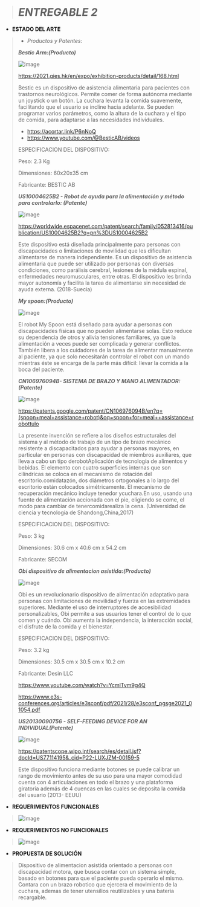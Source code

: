 > # *ENTREGABLE 2*
>
- **ESTADO DEL ARTE**
>
> * *Productos y Patentes:*
>
> ***Bestic Arm:(Producto)***
>
>![image](https://github.com/Sebastian211104/FUNDAMENTOS-DE-BIODISE-O-GRUPO-5/assets/164528827/6baa1679-971f-4366-940d-4dfe960d34ac)
>
>https://2021.gies.hk/en/expo/exhibition-products/detail/168.html
>
>Bestic es un dispositivo de asistencia alimentaria para pacientes con trastornos neurológicos. Permite comer de forma autónoma mediante un joystick o un botón. La cuchara levanta la comida suavemente, facilitando que el usuario se incline hacia adelante. Se pueden programar varios parámetros, como la altura de la cuchara y el tipo de comida, para adaptarse a las necesidades individuales.
>- https://acortar.link/P6nNoQ
>- https://www.youtube.com/@BesticAB/videos
>
>ESPECIFICACION DEL DISPOSITIVO:
>
>Peso: 2.3 Kg
>
>Dimensiones: 60x20x35 cm
>
>Fabricante: BESTIC AB
>
>***US10004625B2 - Robot de ayuda para la alimentación y método para controlarlo: (Patente)***
>
>![image](https://github.com/Sebastian211104/FUNDAMENTOS-DE-BIODISE-O-GRUPO-5/assets/164528827/e1e772b0-4eb7-4269-8672-a8e4af879354)
>
>https://worldwide.espacenet.com/patent/search/family/052813416/publication/US10004625B2?q=pn%3DUS10004625B2
>
>Este dispositivo está diseñada principalmente para personas con discapacidades o limitaciones de movilidad que les dificultan alimentarse de manera independiente. Es un dispositivo de asistencia alimentaria que puede ser utilizado por personas con diversas condiciones, como parálisis cerebral, lesiones de la médula espinal, enfermedades neuromusculares, entre otras. El dispositivo les brinda mayor autonomía y facilita la tarea de alimentarse sin necesidad de ayuda externa.
>(2018-Suecia)
>
>***My spoon:(Producto)***
>
>![image](https://github.com/Sebastian211104/FUNDAMENTOS-DE-BIODISE-O-GRUPO-5/assets/164528827/151452dc-670b-4a66-8eda-f379485b6e82)
>
>El robot My Spoon está diseñado para ayudar a personas con discapacidades físicas que no pueden alimentarse solas. Esto reduce su dependencia de otros y alivia tensiones familiares, ya que la alimentación a veces puede ser complicada y generar conflictos. También libera a los cuidadores de la tarea de alimentar manualmente al paciente, ya que solo necesitarán controlar el robot con un mando mientras éste se encarga de la parte más difícil: llevar la comida a la boca del paciente.
>
>***CN106976094B- SISTEMA DE BRAZO Y MANO ALIMENTADOR:(Patente)***
>
>![image](https://github.com/Sebastian211104/FUNDAMENTOS-DE-BIODISE-O-GRUPO-5/assets/164528827/c9bd2ea2-b257-430f-bf74-abbcc84bda8f)
>
>https://patents.google.com/patent/CN106976094B/en?q=(spoon+meal+assistance+robot)&oq=spoon+for+meal++assistance+robottulo
>
>La presente invención se refiere a los diseños estructurales del sistema y al método de trabajo de un tipo de brazo mecánico resistente a discapacitados para ayudar a personas mayores, en particular en personas con discapacidad de miembros auxiliares, que lleva a cabo un tipo derobotAplicación de tecnología de alimentos y bebidas.
El elemento con cuatro superficies internas que son cilíndricas se coloca en el mecanismo de rotación del escritorio.comidatazón, dos diámetros ortogonales a lo largo del escritorio están colocados simétricamente. El mecanismo de recuperación mecánico incluye tenedor ycuchara.En uso, usando una fuente de alimentación accionada con el pie, eligiendo se come, el modo para cambiar de tenercomidarealiza la cena.
>(Universidad de ciencia y tecnología de Shandong,China,2017)
>
>ESPECIFICACION DEL DISPOSITIVO:
>
>Peso: 3 kg
>
>Dimensiones:  30.6 cm x 40.6 cm x 54.2 cm
>
>Fabricante: SECOM
>
>***Obi dispositivo de alimentacion asistida:(Producto)***
>
>![image](https://github.com/Sebastian211104/FUNDAMENTOS-DE-BIODISE-O-GRUPO-5/assets/164528827/4d46c36c-c811-455f-8587-c789e08951c1)
>
>Obi es un revolucionario dispositivo de alimentación adaptativo para personas con limitaciones de movilidad y fuerza en las extremidades superiores. 
Mediante el uso de interruptores de accesibilidad personalizables, Obi permite a sus usuarios tener el control de lo que comen y cuándo. 
Obi aumenta la independencia, la interacción social, el disfrute de la comida y el bienestar.
>
>ESPECIFICACION DEL DISPOSITIVO:
>
>Peso: 3.2 kg
>
>Dimensiones:  30.5 cm x 30.5 cm x 10.2 cm
>
>Fabricante: Desin LLC
>
>https://www.youtube.com/watch?v=YcmlTvm9g4Q
>
>https://www.e3s-conferences.org/articles/e3sconf/pdf/2021/28/e3sconf_pgsge2021_01054.pdf
>
>***US20130090756 - SELF-FEEDING DEVICE FOR AN INDIVIDUAL(Patente)***
>
>![image](https://github.com/Sebastian211104/FUNDAMENTOS-DE-BIODISE-O-GRUPO-5/assets/164528827/01501fd9-e028-43a5-8ac9-6a426a70adb5)
>
>https://patentscope.wipo.int/search/es/detail.jsf?docId=US77114195&_cid=P22-LUXJZM-00159-5
>
>Este dispositivo funciona mediante botones se puede calibrar un rango de movimiento antes de su uso para una mayor comodidad cuenta con 4 articulaciones en todo el brazo y una plataforma giratoria además de 4 cuencas en las cuales se deposita la comida del usuario
>(2013- EEUU)
>
- **REQUERIMIENTOS FUNCIONALES**
>![image](https://github.com/Sebastian211104/FUNDAMENTOS-DE-BIODISE-O-GRUPO-5/assets/164528827/a2839269-ae45-4e37-8ed6-c87d22b41d8f)
>
- **REQUERIMIENTOS NO FUNCIONALES**
>![image](https://github.com/Sebastian211104/FUNDAMENTOS-DE-BIODISE-O-GRUPO-5/assets/164528827/7242e75b-6e95-4f2f-ae52-c188059c8dd2)
>
- **PROPUESTA DE SOLUCIÓN**
> Dispositivo de alimentacion asistida orientado a personas con discapacidad motora, que busca contar con un sistema simple, basado en botones para que el paciente pueda operarlo el mismo. Contara con un brazo robotico que ejercera el movimiento de la cuchara, ademas de tener utensilios reutilizables y una bateria recargable.

